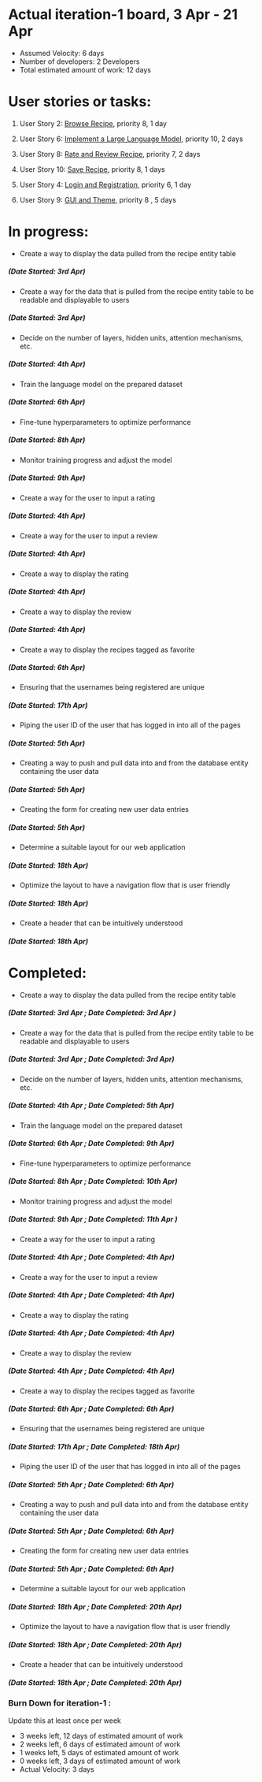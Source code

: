 # Actual iteration-1 board, 3 Apr - 21 Apr

* Assumed Velocity: 6 days
* Number of developers: 2 Developers
* Total estimated amount of work: 12 days

# User stories or tasks:

1. User Story 2: [Browse Recipe](user_stories/user_story_02), priority 8, 1 day

2. User Story 6: [Implement a Large Language Model](user_stories/user_story_06), priority 10, 2 days 

3. User Story 8: [Rate and Review Recipe](user_stories/user_story_08), priority 7, 2 days 

4. User Story 10: [Save Recipe](user_stories/user_story_10), priority 8, 1 days 

5. User Story 4: [Login and Registration](user_stories/user_story_04), priority 6, 1 day

6. User Story 9: [GUI and Theme](user_stories/user_story_09), priority 8 , 5 days

# In progress:
* Create a way to display the data pulled from the recipe entity table
##### (Date Started: 3rd Apr)
* Create a way for the data that is pulled from the recipe entity table to be readable and displayable to users
##### (Date Started: 3rd Apr)

* Decide on the number of layers, hidden units, attention mechanisms, etc.
##### (Date Started: 4th Apr)
* Train the language model on the prepared dataset
##### (Date Started: 6th Apr)
* Fine-tune hyperparameters to optimize performance
##### (Date Started: 8th Apr)
* Monitor training progress and adjust the model
##### (Date Started: 9th Apr)

* Create a way for the user to input a rating
##### (Date Started: 4th Apr)
* Create a way for the user to input a review
##### (Date Started: 4th Apr)
* Create a way to display the rating
##### (Date Started: 4th Apr)
* Create a way to display the review
##### (Date Started: 4th Apr)

* Create a way to display the recipes tagged as favorite
##### (Date Started: 6th Apr)
* Ensuring that the usernames being registered are unique
##### (Date Started: 17th Apr)
* Piping the user ID of the user that has logged in into all of the pages
##### (Date Started: 5th Apr)
* Creating a way to push and pull data into and from the database entity containing the user data
##### (Date Started: 5th Apr)
* Creating the form for creating new user data entries
##### (Date Started: 5th Apr)

* Determine a suitable layout for our web application
##### (Date Started: 18th Apr)
* Optimize the layout to have a navigation flow that is user friendly
##### (Date Started: 18th Apr)
* Create a header that can be intuitively understood
##### (Date Started: 18th Apr)


# Completed:
* Create a way to display the data pulled from the recipe entity table
##### (Date Started: 3rd Apr ; Date Completed: 3rd Apr )
* Create a way for the data that is pulled from the recipe entity table to be readable and displayable to users
##### (Date Started: 3rd Apr ; Date Completed: 3rd Apr)

* Decide on the number of layers, hidden units, attention mechanisms, etc.
##### (Date Started: 4th Apr ; Date Completed: 5th Apr)
* Train the language model on the prepared dataset
##### (Date Started: 6th Apr ; Date Completed: 9th Apr)
* Fine-tune hyperparameters to optimize performance
##### (Date Started: 8th Apr ; Date Completed: 10th Apr)
* Monitor training progress and adjust the model
##### (Date Started: 9th Apr ; Date Completed: 11th Apr )

* Create a way for the user to input a rating
##### (Date Started: 4th Apr ; Date Completed: 4th Apr)
* Create a way for the user to input a review
##### (Date Started: 4th Apr ; Date Completed: 4th Apr)
* Create a way to display the rating
##### (Date Started: 4th Apr ; Date Completed: 4th Apr)
* Create a way to display the review
##### (Date Started: 4th Apr ; Date Completed: 4th Apr)

* Create a way to display the recipes tagged as favorite
##### (Date Started: 6th Apr ; Date Completed: 6th Apr)
* Ensuring that the usernames being registered are unique
##### (Date Started: 17th Apr ; Date Completed: 18th Apr)
* Piping the user ID of the user that has logged in into all of the pages
##### (Date Started: 5th Apr ; Date Completed: 6th Apr)
* Creating a way to push and pull data into and from the database entity containing the user data
##### (Date Started: 5th Apr ; Date Completed: 6th Apr)
* Creating the form for creating new user data entries
##### (Date Started: 5th Apr ; Date Completed: 6th Apr)

* Determine a suitable layout for our web application
##### (Date Started: 18th Apr ; Date Completed: 20th Apr)
* Optimize the layout to have a navigation flow that is user friendly
##### (Date Started: 18th Apr ; Date Completed: 20th Apr)
* Create a header that can be intuitively understood
##### (Date Started: 18th Apr ; Date Completed: 20th Apr)

### Burn Down for iteration-1 :
Update this at least once per week
* 3 weeks left, 12 days of estimated amount of work 
* 2 weeks left, 6 days of estimated amount of work 
* 1 weeks left, 5 days of estimated amount of work 
* 0 weeks left, 3 days of estimated amount of work 
* Actual Velocity: 3 days